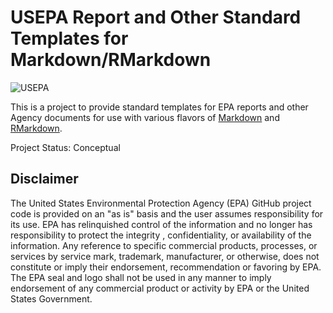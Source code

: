 # USEPA Report and Other Standard Templates for Markdown/RMarkdown

![USEPA](https://www.epa.gov/sites/production/files/2013-06/epa_seal_verysmall_trim.gif)

This is a project to provide standard templates for EPA reports and other Agency documents for use with various flavors of [Markdown](https://www.markdownguide.org/) and [RMarkdown](https://rmarkdown.rstudio.com/). 

Project Status: Conceptual
 
## Disclaimer

The United States Environmental Protection Agency (EPA) GitHub project code is provided on an "as is" basis
 and the user assumes responsibility for its use.  EPA has relinquished control of the information and no longer
  has responsibility to protect the integrity , confidentiality, or availability of the information.  Any
   reference to specific commercial products, processes, or services by service mark, trademark, manufacturer,
    or otherwise, does not constitute or imply their endorsement, recommendation or favoring by EPA.  The EPA seal
     and logo shall not be used in any manner to imply endorsement of any commercial product or activity by EPA or
      the United States Government.